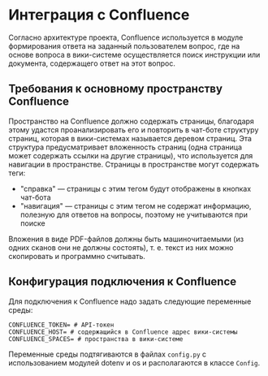# Интеграция с Confluence
Согласно архитектуре проекта, Confluence используется в модуле формирования ответа на заданный пользователем вопрос, где на основе вопроса в вики-системе осуществляется поиск инструкции или документа, содержащего ответ на этот вопрос.

## Требования к основному пространству Confluence
Пространство на Confluence должно содержать страницы, благодаря этому удастся проанализировать его и повторить в чат-боте структуру страниц, которая в вики-системах называется деревом страниц. Эта структура предусматривает вложенность страниц (одна страница может содержать ссылки на другие страницы), что используется для навигации в пространстве.  Страницы в пространстве могут содержать теги:
 * "справка" — страницы с этим тегом будут отображены в кнопках чат-бота
 * "навигация" — страницы с этим тегом не содержат информацию, полезную для ответов на вопросы, поэтому не учитываются при поиске

Вложения в виде PDF-файлов должны быть машиночитаемыми (из одних сканов они не должны состоять), т. е. текст из них можно скопировать и программно считывать.

## Конфигурация подключения к Confluence
Для подключения к Confluence надо задать следующие переменные среды:
```
CONFLUENCE_TOKEN= # API-токен
CONFLUENCE_HOST= # содержащийся в Confluence адрес вики-системы
CONFLUENCE_SPACES= # пространства в вики-системе
```
Переменные среды подтягиваются в файлах `config.py` с использованием модулей dotenv и os и располагаются в классе `Config`.
